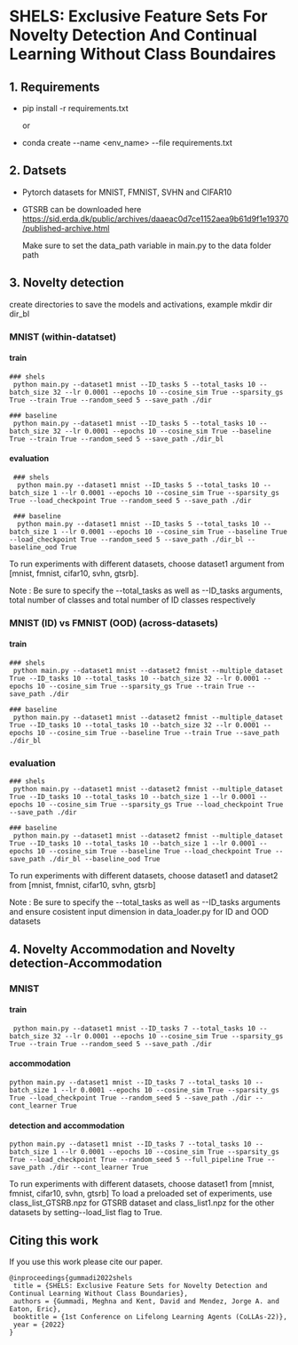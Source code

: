 # SHELS: Exclusive Feature Sets For Novelty Detection And Continual Learning Without Class Boundaires

 ## 1. Requirements
  - pip install -r requirements.txt
   
    or 
  - conda create --name <env_name> --file requirements.txt


## 2. Datsets

  - Pytorch datasets for MNIST, FMNIST, SVHN and CIFAR10
  - GTSRB can be downloaded here https://sid.erda.dk/public/archives/daaeac0d7ce1152aea9b61d9f1e19370/published-archive.html

    Make sure to set the data_path variable in main.py to the data folder path

## 3. Novelty detection 
   create directories to save the models and activations, example mkdir dir dir_bl
  ### MNIST (within-datatset)
  #### train 
    ### shels
     python main.py --dataset1 mnist --ID_tasks 5 --total_tasks 10 --batch_size 32 --lr 0.0001 --epochs 10 --cosine_sim True --sparsity_gs True --train True --random_seed 5 --save_path ./dir

    ### baseline
     python main.py --dataset1 mnist --ID_tasks 5 --total_tasks 10 --batch_size 32 --lr 0.0001 --epochs 10 --cosine_sim True --baseline True --train True --random_seed 5 --save_path ./dir_bl

   #### evaluation
     ### shels
      python main.py --dataset1 mnist --ID_tasks 5 --total_tasks 10 --batch_size 1 --lr 0.0001 --epochs 10 --cosine_sim True --sparsity_gs True --load_checkpoint True --random_seed 5 --save_path ./dir

     ### baseline
      python main.py --dataset1 mnist --ID_tasks 5 --total_tasks 10 --batch_size 1 --lr 0.0001 --epochs 10 --cosine_sim True --baseline True --load_checkpoint True --random_seed 5 --save_path ./dir_bl --baseline_ood True

  To run experiments with different datasets, choose dataset1 argument from [mnist, fmnist, cifar10, svhn, gtsrb].
  
  Note : Be sure to specify the --total_tasks as well as --ID_tasks arguments, total number of classes and total number of ID classes respectively

  ### MNIST (ID) vs FMNIST (OOD) (across-datasets)
   #### train
    ### shels
     python main.py --dataset1 mnist --dataset2 fmnist --multiple_dataset True --ID_tasks 10 --total_tasks 10 --batch_size 32 --lr 0.0001 --epochs 10 --cosine_sim True --sparsity_gs True --train True --save_path ./dir

    ### baseline
     python main.py --dataset1 mnist --dataset2 fmnist --multiple_dataset True --ID_tasks 10 --total_tasks 10 --batch_size 32 --lr 0.0001 --epochs 10 --cosine_sim True --baseline True --train True --save_path ./dir_bl

   ### evaluation
    ### shels
     python main.py --dataset1 mnist --dataset2 fmnist --multiple_dataset True --ID_tasks 10 --total_tasks 10 --batch_size 1 --lr 0.0001 --epochs 10 --cosine_sim True --sparsity_gs True --load_checkpoint True --save_path ./dir

    ### baseline
     python main.py --dataset1 mnist --dataset2 fmnist --multiple_dataset True --ID_tasks 10 --total_tasks 10 --batch_size 1 --lr 0.0001 --epochs 10 --cosine_sim True --baseline True --load_checkpoint True --save_path ./dir_bl --baseline_ood True

 To run experiments with different datasets, choose dataset1 and dataset2 from [mnist, fmnist, cifar10, svhn, gtsrb]
    
  Note : Be sure to specify the --total_tasks as well as --ID_tasks arguments and ensure cosistent input dimension in data_loader.py for ID and OOD datasets

## 4. Novelty Accommodation and Novelty detection-Accommodation 
   
   ### MNIST
   #### train 
     python main.py --dataset1 mnist --ID_tasks 7 --total_tasks 10 --batch_size 32 --lr 0.0001 --epochs 10 --cosine_sim True --sparsity_gs True --train True --random_seed 5 --save_path ./dir

   #### accommodation
    python main.py --dataset1 mnist --ID_tasks 7 --total_tasks 10 --batch_size 1 --lr 0.0001 --epochs 10 --cosine_sim True --sparsity_gs True --load_checkpoint True --random_seed 5 --save_path ./dir --cont_learner True


   #### detection and accommodation
    python main.py --dataset1 mnist --ID_tasks 7 --total_tasks 10 --batch_size 1 --lr 0.0001 --epochs 10 --cosine_sim True --sparsity_gs True --load_checkpoint True --random_seed 5 --full_pipeline True --save_path ./dir --cont_learner True


  To run experiments with different datasets, choose dataset1 from [mnist, fmnist, cifar10, svhn, gtsrb]
  To load a preloaded set of experiments, use class_list_GTSRB.npz for GTSRB dataset and class_list1.npz for the other datasets by setting--load_list flag to True.
  
## Citing this work
  If you use this work please cite our paper.
      
  
 ```
@inproceedings{gummadi2022shels
  title = {SHELS: Exclusive Feature Sets for Novelty Detection and Continual Learning Without Class Boundaries},
  authors = {Gummadi, Meghna and Kent, David and Mendez, Jorge A. and Eaton, Eric},
  booktitle = {1st Conference on Lifelong Learning Agents (CoLLAs-22)},
  year = {2022}
}
```

